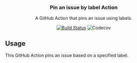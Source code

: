 <h3 align="center">Pin an issue by label Action</h3>
<p align="center">A GitHub Action that pins an issue using labels.<p>
<p align="center"><a href="https://action-badges.now.sh"><img src="https://action-badges.now.sh/bdougie/issue-pin-by-label" alt="Build Status" /></a> <img src="https://badgen.now.sh/codecov/c/github/bdougie/issue-pin-by-label" alt="Codecov"></a></p>

## Usage

This GitHub Action pins an issue based on a specified label. 

